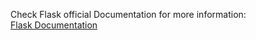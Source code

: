 Check Flask official Documentation for more information:
<br>
<a href= "https://flask.palletsprojects.com/en/1.1.x/"> Flask Documentation </a>
